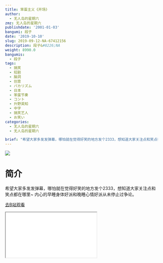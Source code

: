 ```yaml
---
title: 笨蛋主义《开场》
author:
  - 无人岛的星期六
zmz: 无人岛的星期六
publishdate: '2001-01-03'
bangumi: 段子
date: '2019-10-10'
slug: 2019-09-12-NA-67412156
description: 段子&#8226;NA
weight: 8990.0
bangumis:
  - 段子
tags:
  - 搞笑
  - 短剧
  - 脑洞
  - 创意
  - バカリズム
  - 日本
  - 笨蛋节奏
  - コント
  - 升野英知
  - 中字
  - 搞笑艺人
  - お笑い
categories:
  - 无人岛的星期六
  - 无人岛的星期六

brief: "希望大家多发发弹幕，哪怕就在觉得好笑的地方发个2333，想知道大家关注点和笑点都在哪里~ 内心的早睡身体好派和晚睡心情好派从未停止过争论。"
---
```

![](https://raw.githubusercontent.com/tcgriffith/owaraisite/master/static/tmpimg/dac48011f2ca583eac84b58fac625b00f02f2b52.jpg.480.jpg)
# 简介  
希望大家多发发弹幕，哪怕就在觉得好笑的地方发个2333，想知道大家关注点和笑点都在哪里~
内心的早睡身体好派和晚睡心情好派从未停止过争论。  

[去B站观看](https://www.bilibili.com/video/av67412156/)
<div class ="resp-container"><iframe class="testiframe" src="//player.bilibili.com/player.html?aid=67412156"", scrolling="no", allowfullscreen="true" > </iframe></div> 
